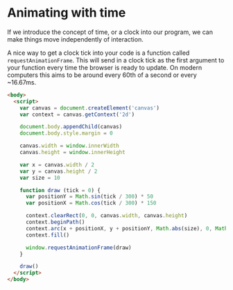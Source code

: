 # Animating with time

If we introduce the concept of time, or a clock into our program, we can make things move independently of interaction.

A nice way to get a clock tick into your code is a function called `requestAnimationFrame`. This will send in a clock tick as the first argument to your function every time the browser is ready to update. On modern computers this aims to be around every 60th of a second or every ~16.67ms.

```html
<body>
  <script>
    var canvas = document.createElement('canvas')
    var context = canvas.getContext('2d')

    document.body.appendChild(canvas)
    document.body.style.margin = 0

    canvas.width = window.innerWidth
    canvas.height = window.innerHeight

    var x = canvas.width / 2
    var y = canvas.height / 2
    var size = 10

    function draw (tick = 0) {
      var positionY = Math.sin(tick / 300) * 50
      var positionX = Math.cos(tick / 300) * 150

      context.clearRect(0, 0, canvas.width, canvas.height)
      context.beginPath()
      context.arc(x + positionX, y + positionY, Math.abs(size), 0, Math.PI * 2)
      context.fill()

      window.requestAnimationFrame(draw)
    }

    draw()
  </script>
</body>
```
